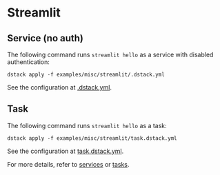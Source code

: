 # Streamlit

## Service (no auth)

The following command runs `streamlit hello` as a service with disabled authentication:

```shell
dstack apply -f examples/misc/streamlit/.dstack.yml
```

See the configuration at [.dstack.yml](.dstack.yml).

## Task

The following command runs `streamlit hello` as a task:

```shell
dstack apply -f examples/misc/streamlit/task.dstack.yml
```

See the configuration at [task.dstack.yml](task.dstack.yml).

For more details, refer to [services](https://dstack.ai/docs/services) or [tasks](https://dstack.ai/docs/tasks).
